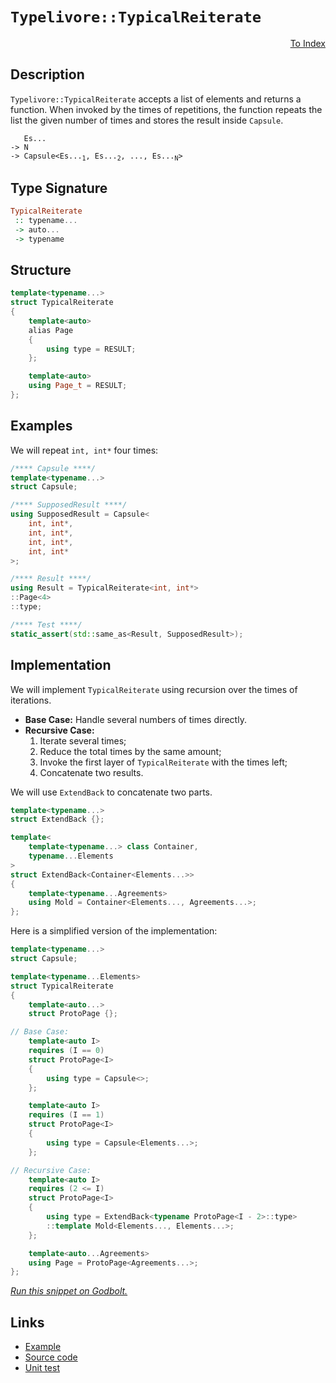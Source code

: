 <!-- Copyright 2024 Feng Mofan
SPDX-License-Identifier: Apache-2.0 -->

# `Typelivore::TypicalReiterate`

<p style='text-align: right;'><a href="../../../facilities/metafunctions.md#typelivore-typical-reiterate">To Index</a></p>

## Description

`Typelivore::TypicalReiterate` accepts a list of elements and returns a function. When invoked by the times of repetitions, the function repeats the list the given number of times and stores the result inside `Capsule`.

<pre><code>   Es...
-> N
-> Capsule&lt;Es...<sub>1</sub>, Es...<sub>2</sub>, ..., Es...<sub>N</sub>&gt;</code></pre>

## Type Signature

```Haskell
TypicalReiterate
 :: typename...
 -> auto...
 -> typename
```

## Structure

```C++
template<typename...>
struct TypicalReiterate
{
    template<auto>
    alias Page
    {
        using type = RESULT;
    };

    template<auto>
    using Page_t = RESULT;
};
```

## Examples

We will repeat `int, int*` four times:

```C++
/**** Capsule ****/
template<typename...>
struct Capsule;

/**** SupposedResult ****/
using SupposedResult = Capsule<
    int, int*,
    int, int*,
    int, int*,
    int, int*
>;

/**** Result ****/
using Result = TypicalReiterate<int, int*>
::Page<4>
::type;

/**** Test ****/
static_assert(std::same_as<Result, SupposedResult>);
```

## Implementation

We will implement `TypicalReiterate` using recursion over the times of iterations.

- **Base Case:** Handle several numbers of times directly.
- **Recursive Case:**
  1. Iterate several times;
  2. Reduce the total times by the same amount;
  3. Invoke the first layer of `TypicalReiterate` with the times left;
  4. Concatenate two results.

We will use `ExtendBack` to concatenate two parts.

```C++
template<typename...>
struct ExtendBack {};

template<
    template<typename...> class Container,
    typename...Elements
>
struct ExtendBack<Container<Elements...>>
{
    template<typename...Agreements>
    using Mold = Container<Elements..., Agreements...>;
};
```

Here is a simplified version of the implementation:

```C++
template<typename...>
struct Capsule;

template<typename...Elements>
struct TypicalReiterate
{
    template<auto...>
    struct ProtoPage {};

// Base Case:
    template<auto I>
    requires (I == 0)
    struct ProtoPage<I>
    {
        using type = Capsule<>;
    };

    template<auto I>
    requires (I == 1)
    struct ProtoPage<I>
    {
        using type = Capsule<Elements...>;
    };

// Recursive Case:
    template<auto I>
    requires (2 <= I)
    struct ProtoPage<I>
    {
        using type = ExtendBack<typename ProtoPage<I - 2>::type>
        ::template Mold<Elements..., Elements...>;
    };

    template<auto...Agreements>
    using Page = ProtoPage<Agreements...>;
};
```

[*Run this snippet on Godbolt.*](https://godbolt.org/#z:OYLghAFBqd5QCxAYwPYBMCmBRdBLAF1QCcAaPECAMzwBtMA7AQwFtMQByARg9KtQYEAysib0QXACx8BBAKoBnTAAUAHpwAMvAFYTStJg1DIApACYAQuYukl9ZATwDKjdAGFUtAK4sGIAKwAzKSuADJ4DJgAcj4ARpjEIAAc/qQADqgKhE4MHt6%2BAcEZWY4C4ZExLPGJKbaY9qUMQgRMxAR5Pn5BdQ05za0E5dFxCcmpCi1tHQXdEwNDldVjAJS2qF7EyOwcAPQAVAeHR8cnezsmGgCC%2B4cA1AAimGmujMh4mAq3R%2BdXN6f/xx%2Blwu1yOt2wqgIrgsTGQAGsvocgVCWGkDFCTIE3AQAJ7PZhsAB0xMx2BBE2IXgc4Mh0NhCJMAHYrIz7pirFcQSi0UwMViQbdBbduejMJjsXjGKxMMTCaTbsgDApPh5BEwIglSAKhbj8dLZdh6GxBAoQaTyQRKdSIVCGOgYfDxaqWhriOLDZhjQQFLLzYEyZzmdrBSLeWKsbqpUTiZdgMRMJ7GN7zVchbcvFkjLcALKedC3TH3W7O9WRN1Yj1en3E0i3WPxxMm33%2B9lm1mtzm/MFuJhpBReeiIg7Iz08vkSvXRuUtq4UqkEYu9/v0DvArsAjffEF/Pa3ACSqKNSd5OSHZ23m8v587l1D48jBJlxMrSdNM8uc%2BpABU8XhRLQACVMEIBIwzbDlLjTO9wx7LwiGbANIKFT8F2UYhUCIZQmGATACyDdtAgg7cdluGElEXJQQGDYVR1FcUmDg1B9xTJDBXjABHLw8HjT4ID3AtAjZQTbg0ZZqJQ240Iw1AsJw8U9xYtMmQgtM0wzCJgGFSUBKLHs%2BwHGC/RUoUmSEojUx1WiwKxBiiGY980w4rieNuPidMLW4uDEizBQkqTMOwmCFIckygx81T1KzSMdMXfSVwrI8mxJFtCOo0zV2I24gOQDYsgAN1wntKOo6D6MY%2BzEMczBOO4j5XLMAS3A8vdvNY24/PQgK5KxYLKtC4zVPTTNNOijybTpR0I0lR9JM6mTAvk24AFpbjMUkQBASNFMG24NugnM83dRLvVlWsXyS6cyVS8L0uutc2tKmzGNlesEyrbbBUizTZNwjz/Pm7q3FexsTuSq6iII8zQSvJELzuCFWDRXCt3XGHr3u8xAgiRUvCwRq0AYLY0mTd84YOWLl2R2GrkeicoyfS6LStBc9MpjLUd3IQvDSYpMHQIDlwXFHLi%2B24uZ5zI%2BYFgcFw81mDPFaiIgIWtlb2LVwuV1XBHVpXBG1ghdc1/XbjVs0Uqhncso%2BGWzyBUXpdoWXhJ/NI/zEICQOIay3C102dZYjafvFSRA82yV2eh8mvw%2BIXqY/FpHGQAB9JhlQSAgIAmdANoUaVU7fNxHZVsXud5/mbad0kxMIjhVloTh/F4PwOC0UhUE4JrLGsdr1k2X6zECHhSAITQ69WOEAkkQkNCSMwzAATgXrh/FnpIuEZRlpAbjhJF4FgJA0DRSBbtuO44XgFBAY/R9buvSDgWAYEQEB1gINI4PISg0FROgEiiaUnBVBJAAGxLRAZIW4wBkDIE8tPMwvA%2BaEBIHgHOXAZCCBEGIdgUgMHyCUGoMepBdDoIAO7ezSJwHg9dG7NyIefAA8nBD%2BC5UBUFuMAsBECoEwLgYSBqEAPC/3oMQAsg8vK8FvloVYEAkA/zdiIr%2BEB5F/0SMAKQZg%2BB0ChMQK%2BEBYhENiBEVoOIqG8CMcwYgOIGGxG0JgBwZjSA/y9AwhgtBTF31IFgWIXhgA9loLQK%2B3BeBYBYIYYA4hPH4HjA4PABUglt0wKoexcFtjD2VvUIhtA8CxG9lYjwWAiGWjwAfYJpACrEFiJLR4YSjDZKMGPVYVADDAAUAANXeKQhh%2BJHH8Ewf%2BHB0g%2Bn4JUOoTxJD9DhJQNYaw%2BgclX0gKsVAxMchBKWtnQsphu6WDMGfCpxBUEfHgKsOw9jGguDtNMPw6CwgakWKMdBxRsgCCuXoJ5jQFgjESOg05sSBD9CmJ4ToehfmNABYMO5XyQWTHaECgoPyYWfKqA8k5fctgSBoRwJuJ96GcA4aA8BkDoGwKkPw1yuBkGiMxhIkejTVgIEwEwLAiQIATxAJIQIhIF6BC3hoSQZhJAgKPv4EBC99CcD3qQA%2BQ9CQgK4CApIC914gP8JIFe3KQE4s8efS%2B19aV3xkc/WRr9mGfwoMo1Awj/6AI4K0FgeVGRLSYAqAwWYuAL0JFwGeiD8BEAOWgvBWDxC4OGYoUZRDdCaPIb2MxmLsWn14Iw01rD2GcMJS68JnkPVeo0K5IRCiEhiMCGYZYkjGkPzkZagtZBzUqJESgV16jl7HxoE7BIeiDGeIsSYxx3arE2LsQ4spzikyuPcUQ7xvj/GBMcaE8JkS27RLOXEo5nikkpKhI4jJO827ZNySYgp2w27FNKcPCpVSlA1PnRpctzTsLtM6d0xgvTZBBsGXgsNhDxkgE0Y26Z2ybB7oWay9uKyBBrI2YJLZVgdl7ISP6o5iyejLucBAVwrybl2iRUsR5mRnm5Dhdc9IeGPmQuRd85Dfymgwow5RsFiKyM4dsDRwj0L5iMZRWsDY6KvLiqxXQ7VeK03cMVJm91nqZ7kt9SQItNKpHj1IAyplowQM70ldKj1fLGT%2BAXpvQI/LBVqq1WfTguqb7lsfi/N%2BLClF1utWwTgdruEsAUHlWBeVxOigmD6ylqC9DDLfRIIZshP1jLbroYI0bKHBLjQJkzHAmHvzgrcNhHDnOufc55sMEw81VtUUWwIpb9XSIrSgPLija3ldGG5nmycPML2Tl5ggydVAQK0W23RlBO1tz7R44evWB1nMcSOwQY6PGLswD4vxYgZ1lLnXUo9ITaqxPiUQ9dOVN1lO3VknJeScSHqKQc09vBz3VM9NehpBq%2BAtIfZgLpPSykBYGUFj9BCws6BAMEP90HZlAeOaBxoQSdjZ3/TBiwuzE37MOcBk59QUN%2BDQ5c1jmH0DYYecRkoORaPvJyGjijoK%2BgsfyERgn/yGMVChQigYtG5htDxxirj/cGc73jbijgaXIEubc7cerhImtScpbJor8nlj0sZcyygmL1M/o9YEQI/hV5qqPnLxkCrjOJtM7YPVIu2WSH8FyjejIj5JEkMvLgc8zCap3oEOLGuL7FYUzvBB6v26a51%2BU9tOR2VAA%3D)

## Links

- [Example](../../../code/facilities/metafunctions/typelivore/typical_reiterate/implementation.hpp)
- [Source code](../../../../conceptrodon/descend/typelivore/reiterate.hpp)
- [Unit test](../../../../tests/unit/metafunctions/typelivore/typical_reiterate.test.hpp)
